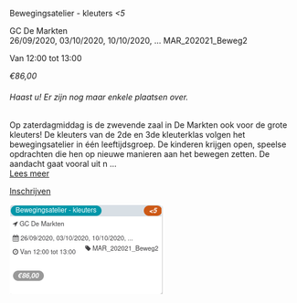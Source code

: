 Bewegingsatelier - kleuters *<5*

GC De Markten  
26/09/2020, 03/10/2020, 10/10/2020, ... MAR\_202021\_Beweg2  

Van 12:00 tot 13:00

*€86,00*

  

###### *Haast u! Er zijn nog maar enkele plaatsen over.*

  

Op zaterdagmiddag is de zwevende zaal in De Markten ook voor de grote kleuters! De kleuters van de 2de en 3de kleuterklas volgen het bewegingsatelier in één leeftijdsgroep. De kinderen krijgen open, speelse opdrachten die hen op nieuwe manieren aan het bewegen zetten. De aandacht gaat vooral uit n  ...  
[Lees meer](https://tickets.vgc.be/activity/subscribe/MAR_202021_Beweg2)

[Inschrijven](https://tickets.vgc.be/activity/subscribe/MAR_202021_Beweg2)

![](54041.png)